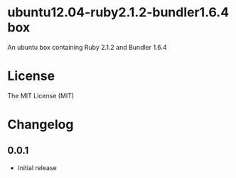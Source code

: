 # ubuntu12.04-ruby2.1.2-bundler1.6.4 box

An ubuntu box containing Ruby 2.1.2 and Bundler 1.6.4

# License

The MIT License (MIT)

# Changelog

## 0.0.1

- Initial release
